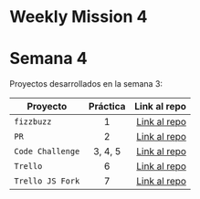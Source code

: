 # Weekly Mission 4
# Semana 4 

Proyectos desarrollados en la semana 3:

| Proyecto | Práctica | Link al repo |
| ------------- |:-------------:| -----:|
|`fizzbuzz`|1|[Link al repo](https://github.com/MarcoVCastro/Semana_4_ejercicio_1_Refactoring.git)|
|`PR`|2|[Link al repo](https://github.com/LaunchX-InnovaccionVirtual/MissionNodeJS)|
|`Code Challenge`|3, 4, 5|[Link al repo](https://github.com/LaunchX-InnovaccionVirtual/MissionNodeJS)|
|`Trello`|6|[Link al repo](https://github.com/MarcoVCastro/Semana_4_ejercicio_1_Refactoring.git)|
|`Trello JS Fork`|7|[Link al repo](https://github.com/LaunchX-InnovaccionVirtual/MissionNodeJS)|
